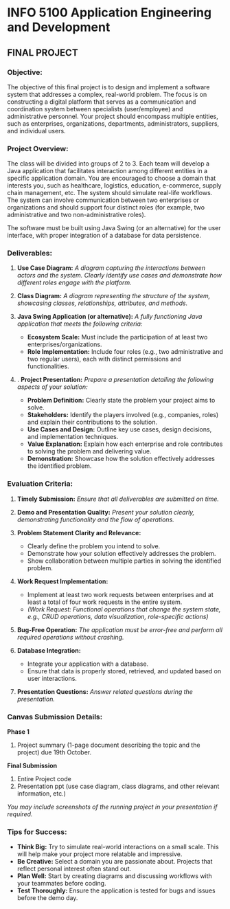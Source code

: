 # INFO 5100 Application Engineering and Development



## FINAL PROJECT



### Objective:

The objective of this final project is to design and implement a software system that addresses a complex, real-world problem. The focus is on constructing a digital platform that serves as a communication and coordination system between specialists (user/employee) and administrative personnel. Your project should encompass multiple entities, such as enterprises, organizations, departments, administrators, suppliers, and individual users.



### Project Overview:

The class will be divided into groups of 2 to 3. Each team will develop a Java application that facilitates interaction among different entities in a specific application domain. You are encouraged to choose a domain that interests you, such as healthcare, logistics, education, e-commerce, supply chain management, etc. The system should simulate real-life workflows. The system can involve communication between two enterprises or organizations and should support four distinct roles (for example, two administrative and two non-administrative roles).

The software must be built using Java Swing (or an alternative) for the user interface, with proper integration of a database for data persistence.



### Deliverables:

1. **Use Case Diagram:**
*A diagram capturing the interactions between actors and the system. Clearly identify use cases and demonstrate how different roles engage with the platform.*

2. **Class Diagram:**
*A diagram representing the structure of the system, showcasing classes, relationships, attributes, and methods.*

3. **Java Swing Application (or alternative):** *A fully functioning Java application that meets the following criteria:*
	- **Ecosystem Scale:** Must include the participation of at least two enterprises/organizations.
	- **Role Implementation:** Include four roles (e.g., two administrative and two regular users), each with distinct permissions and functionalities.

4. . **Project Presentation:** *Prepare a presentation detailing the following aspects of your solution:*
	- **Problem Definition:** Clearly state the problem your project aims to solve.
	- **Stakeholders:** Identify the players involved (e.g., companies, roles) and explain their contributions to the solution.
	- **Use Cases and Design:** Outline key use cases, design decisions, and implementation techniques.
	- **Value Explanation:** Explain how each enterprise and role contributes to solving the problem and delivering value.
	- **Demonstration:** Showcase how the solution effectively addresses the identified problem.



### Evaluation Criteria:

1. **Timely Submission:** *Ensure that all deliverables are submitted on time.*

2. **Demo and Presentation Quality:** *Present your solution clearly, demonstrating functionality and the flow of operations.*

3. **Problem Statement Clarity and Relevance:**
	- Clearly define the problem you intend to solve.
	- Demonstrate how your solution effectively addresses the problem.
	- Show collaboration between multiple parties in solving the identified problem.
4.  **Work Request Implementation:**
	- Implement at least two work requests between enterprises and at least a total of four work requests in the entire system.
	- *(Work Request: Functional operations that change the system state, e.g., CRUD operations, data visualization, role-specific actions)*

5. **Bug-Free Operation:** *The application must be error-free and perform all required operations without crashing.*

6. **Database Integration:**
	- Integrate your application with a database.
	- Ensure that data is properly stored, retrieved, and updated based on user interactions.

7. **Presentation Questions:** *Answer related questions during the presentation.*

### Canvas Submission Details:

**Phase 1**
1. Project summary (1-page document describing the topic and the project) due 19th October.

**Final Submission**
1. Entire Project code
2. Presentation ppt (use case diagram, class diagrams, and other relevant information, etc.)

*You may include screenshots of the running project in your presentation if required.*


### Tips for Success:

- **Think Big:** Try to simulate real-world interactions on a small scale. This will help make your project more relatable and impressive.
- **Be Creative:** Select a domain you are passionate about. Projects that reflect personal interest often stand out.
- **Plan Well:** Start by creating diagrams and discussing workflows with your teammates before coding.
- **Test Thoroughly:** Ensure the application is tested for bugs and issues before the demo day.